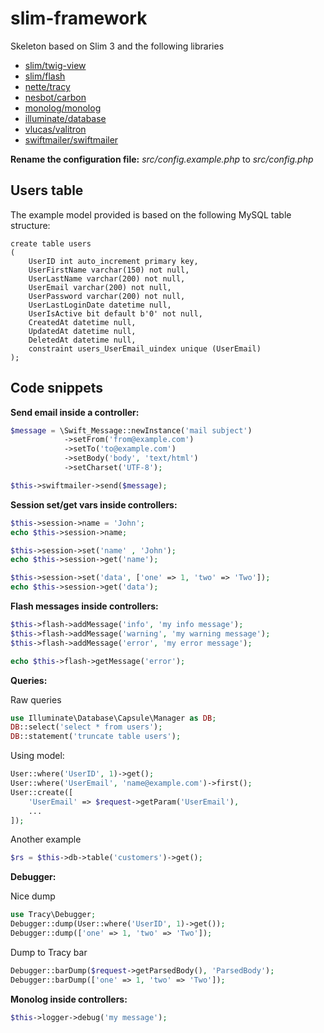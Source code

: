 # slim-framework

Skeleton based on  Slim 3 and the following libraries

- [slim/twig-view](https://github.com/slimphp/Twig-View)
- [slim/flash](https://github.com/slimphp/Slim-Flash)
- [nette/tracy](https://github.com/nette/tracy)
- [nesbot/carbon](https://github.com/briannesbitt/Carbon)
- [monolog/monolog](https://github.com/Seldaek/monolog)
- [illuminate/database](https://github.com/illuminate/database)
- [vlucas/valitron](https://github.com/vlucas/valitron)
- [swiftmailer/swiftmailer](https://github.com/swiftmailer/swiftmailer)

**Rename the configuration file:** *src/config.example.php* to *src/config.php* 

## Users table

The example model provided is based on the following MySQL table structure:

```mysql
create table users
(
	UserID int auto_increment primary key,
	UserFirstName varchar(150) not null,
	UserLastName varchar(200) not null,
	UserEmail varchar(200) not null,
	UserPassword varchar(200) not null,
	UserLastLoginDate datetime null,
	UserIsActive bit default b'0' not null,
	CreatedAt datetime null,
	UpdatedAt datetime null,
	DeletedAt datetime null,
	constraint users_UserEmail_uindex unique (UserEmail)
);
```
## Code snippets

**Send email inside a controller:**

```php
$message = \Swift_Message::newInstance('mail subject')
            ->setFrom('from@example.com')
            ->setTo('to@example.com')
            ->setBody('body', 'text/html')
            ->setCharset('UTF-8');

$this->swiftmailer->send($message);
```

**Session set/get vars inside controllers:**

```php
$this->session->name = 'John';
echo $this->session->name;
```
```php
$this->session->set('name' , 'John');
echo $this->session->get('name');
```

```php
$this->session->set('data', ['one' => 1, 'two' => 'Two']);
echo $this->session->get('data');
```

**Flash messages inside controllers:**

```php
$this->flash->addMessage('info', 'my info message');
$this->flash->addMessage('warning', 'my warning message');
$this->flash->addMessage('error', 'my error message');
```

```php
echo $this->flash->getMessage('error');
```

**Queries:**

Raw queries
```php
use Illuminate\Database\Capsule\Manager as DB;
DB::select('select * from users');
DB::statement('truncate table users');
```

Using model:
```php
User::where('UserID', 1)->get();
User::where('UserEmail', 'name@example.com')->first();
User::create([
    'UserEmail' => $request->getParam('UserEmail'),
    ...
]);
```

Another example

```php
$rs = $this->db->table('customers')->get();
```

**Debugger:**

Nice dump
```php
use Tracy\Debugger;
Debugger::dump(User::where('UserID', 1)->get());
Debugger::dump(['one' => 1, 'two' => 'Two']);
```

Dump to Tracy bar
```php
Debugger::barDump($request->getParsedBody(), 'ParsedBody');
Debugger::barDump(['one' => 1, 'two' => 'Two']);
```

**Monolog inside controllers:**

```php
$this->logger->debug('my message');
```